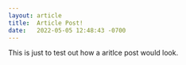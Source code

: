 ```yaml
---
layout: article
title:  Article Post!
date:   2022-05-05 12:48:43 -0700
---
```


This is just to test out how a aritlce post would look.